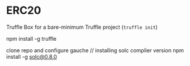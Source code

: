 # ERC20

Truffle Box for a bare-minimum Truffle project (`truffle init`)

npm install -g truffle

clone repo and configure gauche
// installing solc complier version
npm install -g solc@0.8.0
